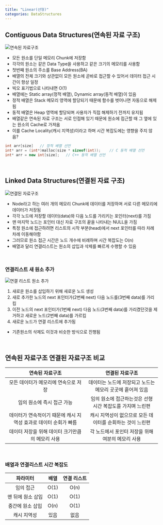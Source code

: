 ```yaml
---
title: "Linear(선형)"
categories: DataStructures
---
```

## Contiguous Data Structures(연속된 자료 구조)
![연속된 자료구조]({{site.url}}/images/ContiguousDataStructures.png)
- 모든 원소를 단일 메모리 Chunk에 저장함
- 각각의 원소는 같은 Data Type을 사용하고 같은 크기의 메모리를 사용함
- 첫번째 원소의 주소를 Base Address(BA)
- 배열의 전체 크기와 상관없이 모든 원소에 곧바로 접근할 수 있어서 데이터 접근 시간이 항상 일정
- 빅오 표기법으로 나타내면 O(1)
- 배열에는 Static array(정적 배열), Dynamic array(동적 배열)이 있음
- 정적 배열은 Stack 메모리 영역에 할당되기 때문에 함수를 벗어나면 자동으로 해제됨
- 동적 배열은 Heap 영역에 할당되며 사용자가 직접 해제하기 전까지 유지됨
- 배열같은 연속된 자료 구조는 서로 인접해 있기 때문에 원소에 접근할 때 그 옆에 있는 원소의 Cache로 가져옴
- 이를 Cache Locality(캐시 지역성)이라고 하며 시간 복잡도에는 영향을 주지 않음? 
```cpp
int arr[size]   // 정적 배열 선언
int* arr = (int*)malloc(size * sizeof(int));    // C 동적 배열 선언
int* arr = new int[size];   // C++ 동적 배열 선언
```  

<br />

## Linked Data Structures(연결된 자료 구조)
![연결된 자료구조]({{site.url}}/images/LinkedDataStructures.png)
- Node라고 하는 여러 개의 메모리 Chunk에 데이터를 저장하며 서로 다른 메모리에 데이터가 저장됨
- 각각 노드에 저장할 데이터(data)와 다음 노드를 가리키는 포인터(next)를 가짐
- 맨 마지막 노드는 포인터 대신 자료 구조의 끝을 나타내는 NULL을 가짐
- 특정 원소에 접근하려면 리스트의 시작 부분(head)에서 next 포인터를 따라 차례차례 이동해야함
- 그러므로 원소 접근 시간은 노드 개수에 비례하며 시간 복잡도는 O(n)
- 배열과 달리 연결리스트는 원소의 삽입과 삭제를 빠르게 수행할 수 있음

<br />

### 연결리스트 새 원소 추가
![연결 리스트 원소 추가]({{site.url}}/images/LinkedList_add.png)
1. 새로운 원소를 삽입하기 위해 새로운 노드 생성
2. 새로 추가한 노드의 next 포인터가(2번째 next) 다음 노드를(3번째 data)를 가리킴
3. 이전 노드의 next 포인터가(1번째 next) 다음 노드(3번째 data)를 가리켰던것을 제거하고 새로운 노드(2번째 data)를 가르킴
4. 새로운 노드가 연결 리스트에 추가됨
- 기존원소의 삭제도 이것과 비슷한 방식으로 진행됨 

<br />

## 연속된 자료구조 연결된 자료구조 비교

|연속된 자료구조|연결된 자료구조|
|:---:|:---:|
|모든 데이터가 메모리에 연속으로 저장|데이터는 노드에 저장되고 노드는 메모리 곳곳에 흩어져 있음|
|임의 원소에 즉시 접근 가능|임의 원소에 접근하는것은 선형 시간 복잡도를 가지며 느린편|
|데이터가 연속적이기 때문에 캐시 지역성 효과로 데이터 순회가 빠름|캐시 지역성이 없으므로 모든 데이터를 순회하는 것이 느린편|
|데이터 저장을 위해 데이터 크기만큼의 메모리 사용|각 노드에서 포인터 저장을 위해 여분의 메모리 사용|
<br />

### 배열과 연결리스트 시간 복잡도

|파라미터|배열|연결 리스트|
|:---:|:---:|:---:|
|임의 접근|O(1)|O(n)|
|맨 뒤에 원소 삽입|O(1)|O(1)|
|중간에 원소 삽입|O(n)|O(1)|
|캐시 지역성|있음|없음|
<br />
